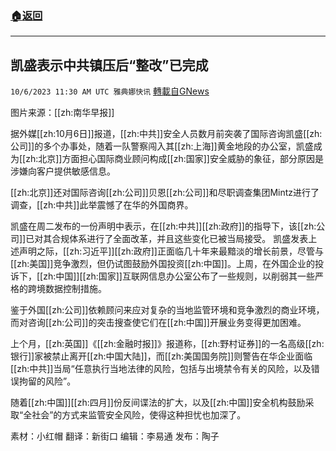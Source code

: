 ###  [:house:返回](README.md)
---


## 凯盛表示中共镇压后“整改”已完成
`10/6/2023 11:30 AM UTC 雅典娜快讯` [轉載自GNews](https://gnews.org/articles/1792955)

图片来源：[[zh:南华早报]]

据外媒[[zh:10月6日]]报道，[[zh:中共]]安全人员数月前突袭了国际咨询凯盛[[zh:公司]]的多个办事处，随着一队警察闯入其[[zh:上海]]黄金地段的办公室，凯盛成为[[zh:北京]]方面担心国际商业顾问构成[[zh:国家]]安全威胁的象征，部分原因是涉嫌向客户提供敏感信息。

[[zh:北京]]还对国际咨询[[zh:公司]]贝恩[[zh:公司]]和尽职调查集团Mintz进行了调查，[[zh:中共]]此举震憾了在华的外国商界。

凯盛在周二发布的一份声明中表示，在[[zh:中共]][[zh:政府]]的指导下，该[[zh:公司]]已对其合规体系进行了全面改革，并且这些变化已被当局接受。
凯盛发表上述声明之际，[[zh:习近平]][[zh:政府]]正面临几十年来最黯淡的增长前景，尽管与[[zh:美国]]竞争激烈，但仍试图鼓励外国投资[[zh:中国]]。上周，在外国企业的投诉下，[[zh:中国]][[zh:国家]]互联网信息办公室公布了一些规则，以削弱其一些严格的跨境数据控制措施。

鉴于外国[[zh:公司]]依赖顾问来应对复杂的当地监管环境和竞争激烈的商业环境，而对咨询[[zh:公司]]的突击搜查使它们在[[zh:中国]]开展业务变得更加困难。

上个月，[[zh:英国]]《[[zh:金融时报]]》报道称，[[zh:野村证券]]的一名高级[[zh:银行]]家被禁止离开[[zh:中国大陆]]，而[[zh:美国国务院]]则警告在华企业面临[[zh:中共]]当局“任意执行当地法律的风险，包括与出境禁令有关的风险，以及错误拘留的风险”。

随着[[zh:中国]][[zh:四月]]份反间谍法的扩大，以及[[zh:中国]]安全机构鼓励采取“全社会”的方式来监管安全风险，使得这种担忧也加深了。

素材：小红帽  翻译：新街口  编辑：李易通  发布：陶子

